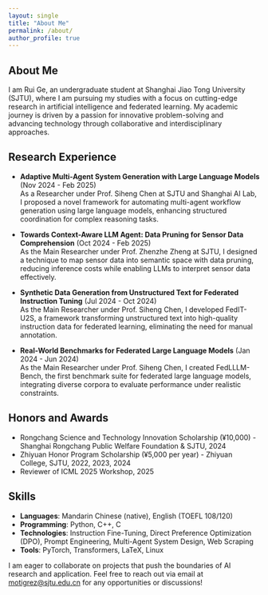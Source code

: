 ```yaml
---
layout: single
title: "About Me"
permalink: /about/
author_profile: true
---
```


## About Me

I am Rui Ge, an undergraduate student at Shanghai Jiao Tong University (SJTU), where I am pursuing my studies with a focus on cutting-edge research in artificial intelligence and federated learning. My academic journey is driven by a passion for innovative problem-solving and advancing technology through collaborative and interdisciplinary approaches.

## Research Experience

- **Adaptive Multi-Agent System Generation with Large Language Models** (Nov 2024 - Feb 2025)  
  As a Researcher under Prof. Siheng Chen at SJTU and Shanghai AI Lab, I proposed a novel framework for automating multi-agent workflow generation using large language models, enhancing structured coordination for complex reasoning tasks.

- **Towards Context-Aware LLM Agent: Data Pruning for Sensor Data Comprehension** (Oct 2024 - Feb 2025)  
  As the Main Researcher under Prof. Zhenzhe Zheng at SJTU, I designed a technique to map sensor data into semantic space with data pruning, reducing inference costs while enabling LLMs to interpret sensor data effectively.

- **Synthetic Data Generation from Unstructured Text for Federated Instruction Tuning** (Jul 2024 - Oct 2024)  
  As the Main Researcher under Prof. Siheng Chen, I developed FedIT-U2S, a framework transforming unstructured text into high-quality instruction data for federated learning, eliminating the need for manual annotation.

- **Real-World Benchmarks for Federated Large Language Models** (Jan 2024 - Jun 2024)  
  As the Main Researcher under Prof. Siheng Chen, I created FedLLLM-Bench, the first benchmark suite for federated large language models, integrating diverse corpora to evaluate performance under realistic constraints.

## Honors and Awards

- Rongchang Science and Technology Innovation Scholarship (¥10,000) - Shanghai Rongchang Public Welfare Foundation & SJTU, 2024
- Zhiyuan Honor Program Scholarship (¥5,000 per year) - Zhiyuan College, SJTU, 2022, 2023, 2024
- Reviewer of ICML 2025 Workshop, 2025

## Skills

- **Languages**: Mandarin Chinese (native), English (TOEFL 108/120)
- **Programming**: Python, C++, C
- **Technologies**: Instruction Fine-Tuning, Direct Preference Optimization (DPO), Prompt Engineering, Multi-Agent System Design, Web Scraping
- **Tools**: PyTorch, Transformers, LaTeX, Linux

I am eager to collaborate on projects that push the boundaries of AI research and application. Feel free to reach out via email at motigrez@sjtu.edu.cn for any opportunities or discussions!
